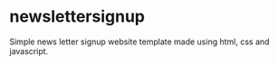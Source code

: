 # newslettersignup

Simple news letter signup website template made using html, css and javascript.

